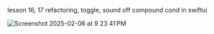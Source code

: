 lesson 16, 17 refactoring, toggle, sound off compound cond in swiftui

![Screenshot 2025-02-06 at 9 23 41 PM](https://github.com/user-attachments/assets/1509be63-77f0-46ff-a65e-5890b58e69af)
